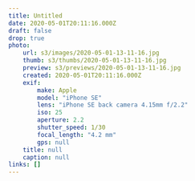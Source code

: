 ```yaml
---
title: Untitled
date: 2020-05-01T20:11:16.000Z
draft: false
drop: true
photo:
    url: s3/images/2020-05-01-13-11-16.jpg
    thumb: s3/thumbs/2020-05-01-13-11-16.jpg
    preview: s3/previews/2020-05-01-13-11-16.jpg
    created: 2020-05-01T20:11:16.000Z
    exif:
        make: Apple
        model: "iPhone SE"
        lens: "iPhone SE back camera 4.15mm f/2.2"
        iso: 25
        aperture: 2.2
        shutter_speed: 1/30
        focal_length: "4.2 mm"
        gps: null
    title: null
    caption: null
links: []
---
```

